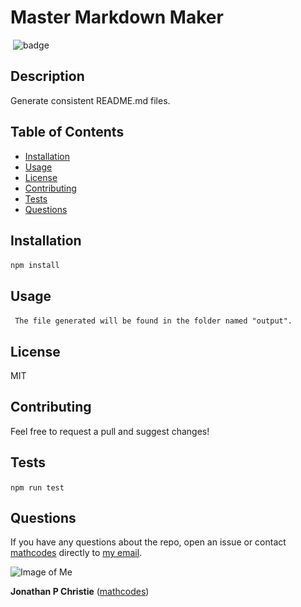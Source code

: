 
# Master Markdown Maker
​
![badge](https://img.shields.io/badge/License-MIT-orange)
​
## Description
Generate consistent README.md files.
​
## Table of Contents
* [Installation](#installation)
* [Usage](#usage)
* [License](#license)
* [Contributing](#contributing)
* [Tests](#tests)
* [Questions](#questions)
 
## Installation
``` npm install ``` 
​
## Usage
```  The file generated will be found in the folder named "output". ``` 
​
## License
MIT
​
## Contributing
Feel free to request a pull and suggest changes!
​
## Tests
``` npm run test ```
​
## Questions
If you have any questions about the repo, open an issue or contact [mathcodes](https://github.com/mathcodes) directly to <a href="mailto:jonpchristie@gmail.com">my email</a>.



![Image of Me](https://avatars0.githubusercontent.com/u/17928947?v=4)

__Jonathan P Christie__ ([mathcodes](https://github.com/mathcodes))
